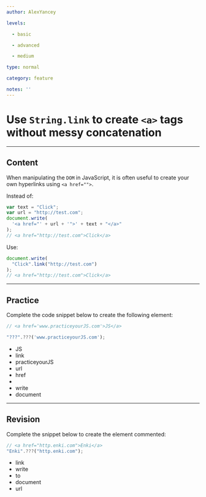 ```yaml
---
author: AlexYancey

levels:

  - basic

  - advanced

  - medium

type: normal

category: feature

notes: ''
---
```


# Use `String.link` to create `<a>` tags without messy concatenation

---

## Content

When manipulating the `DOM` in JavaScript, it is often useful to create your own hyperlinks using `<a href="">`.

Instead of:

```javascript
var text = "Click";
var url = "http://test.com";
document.write(
  '<a href="' + url + '">' + text + "</a>"
);
// <a href="http://test.com">Click</a>
```

Use:

```javascript
document.write(
  "Click".link("http://test.com")
);
// <a href="http://test.com">Click</a>
```

---

## Practice

Complete the code snippet below to create the following element:

```javascript
// <a href='www.practiceyourJS.com'>JS</a>

"???".???('www.practiceyourJS.com');
```

- JS
- link
- practiceyourJS
- url
- href
- <a>
- write
- document

---

## Revision

Complete the snippet below to create the element commented:

```javascript
// <a href="http.enki.com">Enki</a>
"Enki".???("http.enki.com");
```

- link
- write
- to
- document
- url
